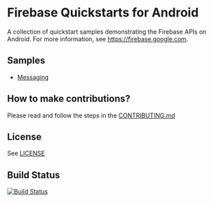 # Firebase Quickstarts for Android

A collection of quickstart samples demonstrating the Firebase APIs on Android. For more information, see https://firebase.google.com.

## Samples

- [Messaging](messaging)

## How to make contributions?
Please read and follow the steps in the [CONTRIBUTING.md](CONTRIBUTING.md)

## License
See [LICENSE](LICENSE)

## Build Status
[![Build Status](https://travis-ci.org/firebase/quickstart-android.svg?branch=master)](https://travis-ci.org/firebase/quickstart-android)
